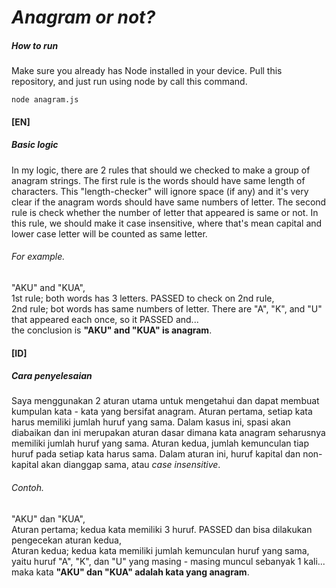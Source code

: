 # _Anagram or not?_

##### How to run
Make sure you already has Node installed in your device. Pull this repository, and just run using node by call this command.
```
node anagram.js
```

#### [EN]
##### Basic logic 
In my logic, there are 2 rules that should we checked to make a group of anagram strings. The first rule is the words should have same length of characters. This "length-checker" will ignore space (if any) and it's very clear if the anagram words should have same numbers of letter. The second rule is check whether the number of letter that appeared is same or not. In this rule, we should make it case insensitive, where that's mean capital and lower case letter will be counted as same letter.

###### For example. 
"AKU" and "KUA", <br/>
1st rule; both words has 3 letters. PASSED to check on 2nd rule,<br/>
2nd rule; bot words has same numbers of letter. There are "A", "K", and "U" that appeared each once, so it PASSED and... <br/>
the conclusion is **"AKU" and "KUA" is anagram**.

#### [ID]
##### Cara penyelesaian
Saya menggunakan 2 aturan utama untuk mengetahui dan dapat membuat kumpulan kata - kata yang bersifat anagram. Aturan pertama, setiap kata harus memiliki jumlah huruf yang sama. Dalam kasus ini, spasi akan diabaikan dan ini merupakan aturan dasar dimana kata anagram seharusnya memiliki jumlah huruf yang sama. Aturan kedua, jumlah kemunculan tiap huruf pada setiap kata harus sama. Dalam aturan ini, huruf kapital dan non-kapital akan dianggap sama, atau _case insensitive_.

###### Contoh. 
"AKU" dan "KUA", <br/>
Aturan pertama; kedua kata memiliki 3 huruf. PASSED dan bisa dilakukan pengecekan aturan kedua,<br/>
Aturan kedua; kedua kata memiliki jumlah kemunculan huruf yang sama, yaitu huruf "A", "K", dan "U" yang masing - masing muncul sebanyak 1 kali...<br/>
maka kata **"AKU" dan "KUA" adalah kata yang anagram**.
